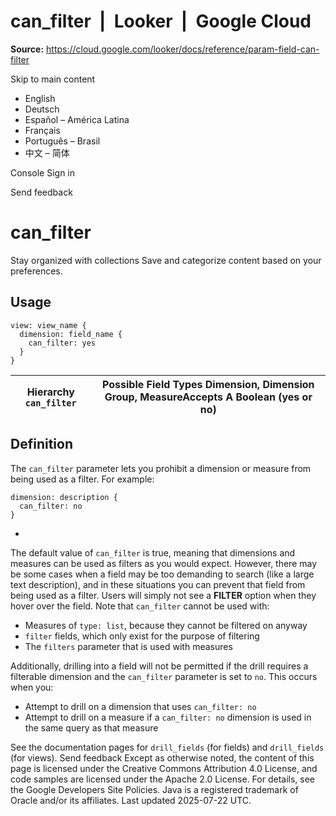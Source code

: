 # can_filter  |  Looker  |  Google Cloud

**Source:** https://cloud.google.com/looker/docs/reference/param-field-can-filter

Skip to main content 
  * English
  * Deutsch
  * Español – América Latina
  * Français
  * Português – Brasil
  * 中文 – 简体

Console  Sign in




Send feedback 
#  can_filter
Stay organized with collections  Save and categorize content based on your preferences. 
## Usage
```
view: view_name {
  dimension: field_name {
    can_filter: yes 
  }
}

```
Hierarchy `can_filter` |  Possible Field Types Dimension, Dimension Group, MeasureAccepts A Boolean (yes or no)  
---|---  
## Definition
The `can_filter` parameter lets you prohibit a dimension or measure from being used as a filter. For example:
```
dimension: description {
  can_filter: no
}

```

-
The default value of `can_filter` is true, meaning that dimensions and measures can be used as filters as you would expect. However, there may be some cases when a field may be too demanding to search (like a large text description), and in these situations you can prevent that field from being used as a filter. Users will simply not see a **FILTER** option when they hover over the field.
Note that `can_filter` cannot be used with:
  * Measures of `type: list`, because they cannot be filtered on anyway
  * `filter` fields, which only exist for the purpose of filtering
  * The `filters` parameter that is used with measures


Additionally, drilling into a field will not be permitted if the drill requires a filterable dimension and the `can_filter` parameter is set to `no`. This occurs when you:
  * Attempt to drill on a dimension that uses `can_filter: no`
  * Attempt to drill on a measure if a `can_filter: no` dimension is used in the same query as that measure


See the documentation pages for `drill_fields` (for fields) and `drill_fields` (for views).
Send feedback 
Except as otherwise noted, the content of this page is licensed under the Creative Commons Attribution 4.0 License, and code samples are licensed under the Apache 2.0 License. For details, see the Google Developers Site Policies. Java is a registered trademark of Oracle and/or its affiliates.
Last updated 2025-07-22 UTC.


